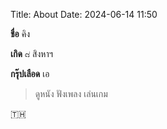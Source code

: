 Title: About
Date: 2024-06-14 11:50

**ชื่อ** คิง

**เกิด** ๘ สิงหาฯ

**กรุ๊ปเลือด** เอ

> ดูหนัง ฟังเพลง เล่นเกม

🇹🇭